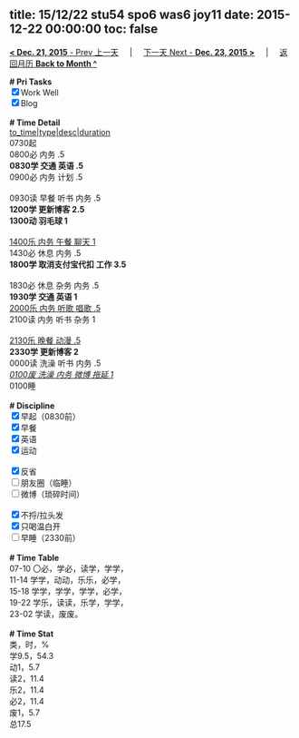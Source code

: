 title: 15/12/22 stu54 spo6 was6 joy11
date: 2015-12-22 00:00:00
toc: false
---
[**< Dec. 21, 2015** - Prev 上一天](/lifelogs/2015/12/d21.html) &nbsp; &nbsp; | &nbsp; &nbsp; [下一天 Next - **Dec. 23, 2015 >**](/lifelogs/2015/12/d23.html) &nbsp; &nbsp; |  &nbsp; &nbsp; [返回月历 **Back to Month ^**](/lifelogs/2015/12/index.html)
<br/><div><b># Pri Tasks</b></div><div><input checked="true" type="checkbox"/>Work Well</div><div><input checked="true" type="checkbox"/>Blog</div><div><br/></div><div><b># Time Detail</b></div><div><u>to_time|type|desc|duration</u></div><div>0730起</div><div>0800必 内务 .5</div><div><b>0830学 交通 英语 .5</b></div><div>0900必 内务 计划 .5</div><div><br/></div><div>0930读 早餐 听书 内务 .5</div><div><b>1200学 更新博客 2.5</b></div><div><b>1300动 羽毛球 1</b></div><div><br/></div><div><u>1400乐 内务 午餐 聊天 1</u></div><div>1430必 休息 内务 .5</div><div><b>1800学 取消支付宝代扣 工作 3.5</b></div><div><br/></div><div>1830必 休息 杂务 内务 .5</div><div><b>1930学 交通 英语 1</b></div><div><u>2000乐 内务 听歌 唱歌 .5</u></div><div>2100读 内务 听书 杂务 1</div><div><br/></div><div><u>2130乐 晚餐 动漫 .5</u></div><div><b>2330学 更新博客 2</b></div><div>0000读 洗澡 听书 内务 .5</div><div><u><i>0100废 洗澡 内务 微博 拖延 1</i></u></div><div>0100睡</div><div><br/></div><div><b># Discipline</b></div><div><input checked="true" type="checkbox"/>早起（0830前）</div><div><input checked="true" type="checkbox"/>早餐</div><div><input checked="true" type="checkbox"/>英语</div><div><input checked="true" type="checkbox"/>运动</div><div><br/></div><div><input checked="true" type="checkbox"/>反省</div><div><input type="checkbox"/>朋友圈（临睡）</div><div><input type="checkbox"/>微博（琐碎时间）</div><div><br/></div><div><input checked="true" type="checkbox"/>不捋/拉头发</div><div><input checked="true" type="checkbox"/>只喝温白开</div><div><input type="checkbox"/>早睡（2330前）</div><div><br/></div><div><b># Time Table</b></div><div>07-10 〇必，学必，读学，学学，</div><div>11-14 学学，动动，乐乐，必学，</div><div>15-18 学学，学学，学学，必学，</div><div>19-22 学乐，读读，乐学，学学，</div><div>23-02 学读，废废。</div><div><br/></div><div><b># Time Stat</b></div><div>类，时，%</div><div>学9.5，54.3</div><div>动1，5.7</div><div>读2，11.4</div><div>乐2，11.4</div><div>必2，11.4</div><div>废1，5.7</div><div>总17.5</div>